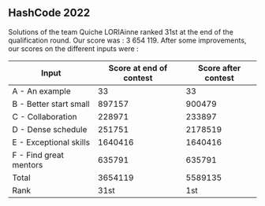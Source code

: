## HashCode 2022

Solutions of the team Quiche LORIAinne ranked 31st at the end of the qualification round. Our score was : 3 654 119. After some improvements, our scores on the different inputs were :

| Input | Score at end of contest | Score after contest |
| --- | --- | --- |
| A - An example | 33 | 33 |
| B - Better start small | 897157 | 900479 |
| C - Collaboration | 228971 | 233897 |
| D - Dense schedule | 251751 | 2178519 |
| E - Exceptional skills | 1640416 | 1640416 |
| F - Find great mentors | 635791 | 635791 |
| Total | 3654119 | 5589135 |
| Rank | 31st | 1st |